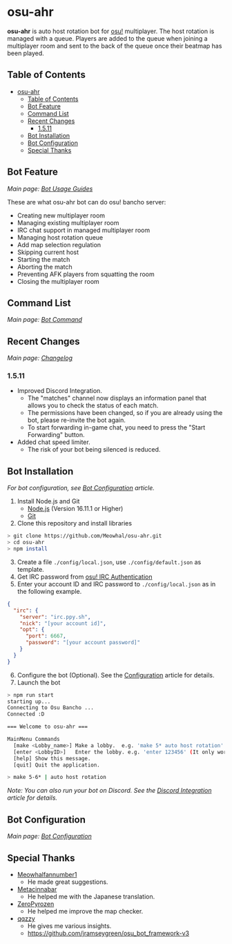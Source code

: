# osu-ahr

**osu-ahr** is auto host rotation bot for [osu!](https://osu.ppy.sh/home) multiplayer. The host rotation is managed with a queue. Players are added to the queue when joining a multiplayer room and sent to the back of the queue once their beatmap has been played.

<!--TODO: Oahr Web and Test are undocumented, we need to add separate article for those-->

## Table of Contents

- [osu-ahr](#osu-ahr)
  - [Table of Contents](#table-of-contents)
  - [Bot Feature](#bot-feature)
  - [Command List](#command-list)
  - [Recent Changes](#recent-changes)
    - [1.5.11](#1511)
  - [Bot Installation](#bot-installation)
  - [Bot Configuration](#bot-configuration)
  - [Special Thanks](#special-thanks)

## Bot Feature

*Main page: [Bot Usage Guides](/wiki/Bot_Usage_Guides.md)*

These are what osu-ahr bot can do osu! bancho server:

<!--TODO: Add link to specific guides-->

- Creating new multiplayer room
- Managing existing multiplayer room
- IRC chat support in managed multiplayer room
- Managing host rotation queue
- Add map selection regulation
- Skipping current host
- Starting the match
- Aborting the match
- Preventing AFK players from squatting the room
- Closing the multiplayer room

## Command List

*Main page: [Bot Command](/wiki/Command_List.md)*

## Recent Changes

*Main page: [Changelog](/wiki/Changelog.md)*

<!--Show latest version changelog down here-->

### 1.5.11
+ Improved Discord Integration.
  + The "matches" channel now displays an information panel that allows you to check the status of each match.
  + The permissions have been changed, so if you are already using the bot, please re-invite the bot again.
  + To start forwarding in-game chat, you need to press the "Start Forwarding" button.
+ Added chat speed limiter.
  + The risk of your bot being silenced is reduced.

## Bot Installation

*For bot configuration, see [Bot Configuration](/wiki/Bot_Configuration.md) article.*

1. Install Node.js and Git
   - [Node.js](https://nodejs.org/) (Version 16.11.1 or Higher)
   - [Git](https://git-scm.com/)
2. Clone this repository and install libraries
```bash
> git clone https://github.com/Meowhal/osu-ahr.git
> cd osu-ahr
> npm install
```
3. Create a file `./config/local.json`, use `./config/default.json` as template.
4. Get IRC password from [osu! IRC Authentication](https://osu.ppy.sh/p/irc)
5. Enter your account ID and IRC password to `./config/local.json` as in the following example.

```json
{
  "irc": {
    "server": "irc.ppy.sh",
    "nick": "[your account id]",
    "opt": {
      "port": 6667,
      "password": "[your account password]"
    }
  }
}
```

6. Configure the bot (Optional). See the [Configuration](#configuration) article for details.
7. Launch the bot

```bash 
> npm run start
starting up...
Connecting to Osu Bancho ...
Connected :D

=== Welcome to osu-ahr ===

MainMenu Commands
  [make <Lobby_name>] Make a lobby.  e.g. 'make 5* auto host rotation'
  [enter <LobbyID>]   Enter the lobby. e.g. 'enter 123456' (It only works if you are a referee in the lobby).
  [help] Show this message.
  [quit] Quit the application.

> make 5-6* | auto host rotation
```

*Note: You can also run your bot on Discord. See the [Discord Integration](#discord-integration) article for details.*

## Bot Configuration

*Main page: [Bot Configuration](/wiki/Bot_Configuration.md)*

## Special Thanks

+ [Meowhalfannumber1](https://github.com/Meowhalfannumber1)
  + He made great suggestions.
+ [Metacinnabar](https://github.com/Metacinnabar)
  + He helped me with the Japanese translation.
+ [ZeroPyrozen](https://github.com/ZeroPyrozen)
  + He helped me improve the map checker.
+ [qqzzy](https://osu.ppy.sh/users/10911588) 
  + He gives me various insights.
  + https://github.com/jramseygreen/osu_bot_framework-v3